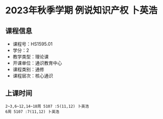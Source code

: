 # 2023年秋季学期 例说知识产权 卜英浩






## 课程信息

- 课程号：HS1595.01
- 学分：2
- 教学类型：理论课
- 开课单位：通识教育中心
- 课程类别：通修
- 课程层次：核心通识

## 上课时间

```
2~3,6~12,14~18周 5107 :5(11,12) 卜英浩
6周 5107 :7(11,12) 卜英浩
```

